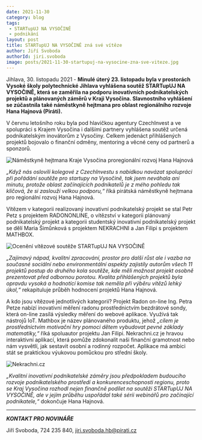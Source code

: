 ```yaml
---
date: 2021-11-30
category: blog
tags:
 - STARTupUJ NA VYSOČINĚ
 - podnikání
layout: post
title: STARTupUJ NA VYSOČINĚ zná své vítěze
author: Jiří Svoboda
authorId: jiri.svoboda
image: posts/2021-11-30-startupuj-na-vysocine-zna-sve-viteze.jpg
---
```


Jihlava, 30. listopadu 2021 - **Minulé úterý 23. listopadu byla v prostorách Vysoké školy polytechnické Jihlava vyhlášena soutěž STARTupUJ NA VYSOČINĚ, která se zaměřila na podporu inovativních podnikatelských projektů a plánovaných záměrů v Kraji Vysočina. Slavnostního vyhlášení se zúčastnila také náměstkyně hejtmana pro oblast regionálního rozvoje Hana Hajnová (Piráti).**

V červnu letošního roku byla pod hlavičkou agentury CzechInvest a ve spolupráci s Krajem Vysočina i dalšími partnery vyhlášena soutěž určená podnikatelským inovátorům z Vysočiny. Celkem jedenáct přihlášených projektů bojovalo o finanční odměny, mentoring a věcné ceny od partnerů a sponzorů.

![Náměstkyně hejtmana Kraje Vysočina proregionální rozvoj Hana Hajnová](https://a.pirati.cz/vysocina/img/posts/2021-11-30-startupuj-na-vysocine-zna-sve-viteze-hana-hajnova.jpg)

*„Když nás oslovili kolegové z CzechInvestu s nabídkou navázat spolupráci při pořádání soutěže pro startupy na Vysočině, tak jsem neváhala ani minutu, protože oblast začínajících podnikatelů je z mého pohledu tak klíčová, že si zaslouží velkou podporu,“* říká pirátská náměstkyně hejtmana pro regionální rozvoj Hana Hajnová.

Vítězem v kategorii realizovaný inovativní podnikatelský projekt se stal Petr Petz s projektem RADONONLINE, o vítězství v kategorii plánovaný podnikatelský projekt a kategorii studentský inovativní podnikatelský projekt se dělí Maria Šimůnková s projektem NEKRACHNI a Jan Filipi s projektem MATHBOX.

![Ocenění vítězové soutěže STARTupUJ NA VYSOČINĚ](https://a.pirati.cz/vysocina/img/posts/2021-11-30-startupuj-na-vysocine-zna-sve-viteze-oceneni.jpg)

*„Zajímavý nápad, kvalitní zpracování, prostor pro další růst ale i vazba na současné sociální nebo environmentální aspekty zajistily autorům všech 11 projektů postup do druhého kola soutěže, kde měli možnost projekt osobně prezentovat před odbornou porotou. Kvalita přihlášených projektů byla opravdu vysoká a hodnotící komise tak neměla při výběru vítězů lehký úkol,“* rekapituluje průběh hodnocení projektů Hana Hajnová.

A kdo jsou vítězové jednotlivých kategorií? Projekt Radon on-line Ing. Petra Petze nabízí inovativní měření radonu prostřednictvím bezdrátové sondy, která on-line zasílá výsledky měření do webové aplikace. Využívá tak nástrojů IoT. Mathbox je název plánovaného produktu, jehož *„cílem je prostřednictvím motivační hry pomoci dětem vybudovat pevné základy matematiky,“* říká spoluautor projektu Jan Filipi. Nekrachni.cz je hravou interaktivní aplikací, která pomůže zdokonalit naši finanční gramotnost nebo nám vysvětlí, jak sestavit osobní a rodinný rozpočet. Aplikace má ambici stát se praktickou výukovou pomůckou pro střední školy.

![Nekrachni.cz](https://a.pirati.cz/vysocina/img/posts/2021-11-30-startupuj-na-vysocine-zna-sve-viteze-nekrachni.jpg)

*„Kvalitní inovativní podnikatelské záměry jsou předpokladem budoucího rozvoje podnikatelského prostředí a konkurenceschopnosti regionu, proto se Kraj Vysočina rozhodl nejen finančně podílet na soutěži STARTupUJ NA VYSOČINĚ, ale v jejím průběhu uspořádal také sérii webinářů pro začínající podnikatele,“* dokončuje Hana Hajnová.


---

***KONTAKT PRO NOVINÁŘE*** 

Jiří Svoboda, 724 235 840, <jiri.svoboda.hb@pirati.cz>
